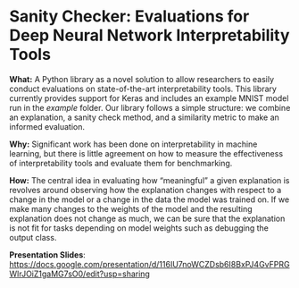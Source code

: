 # Sanity Checker: Evaluations for Deep Neural Network Interpretability Tools 

**What:** A Python library as a novel solution to allow researchers to easily conduct evaluations on state-of-the-art interpretability tools. This library currently provides support for Keras and includes an example MNIST model run in the _example_ folder. Our library follows a simple structure: we combine an explanation, a sanity check method, and a similarity metric to make an informed evaluation. 

**Why:** Significant work has been done on interpretability in machine learning, but there is little agreement on how to measure the effectiveness of interpretability tools and evaluate them for benchmarking.

**How:** The central idea in evaluating how “meaningful” a given explanation is revolves around observing how the explanation changes with respect to a change in the model or a change in the data the model was trained on. If we make many changes to the weights of the model and the resulting explanation does not change as much, we can be sure that the explanation is not fit for tasks depending on model weights such as debugging the output class.

**Presentation Slides**: https://docs.google.com/presentation/d/116IU7noWCZDsb6I8BxPJ4GvFPRGWlrJOiZ1gaMG7sO0/edit?usp=sharing

